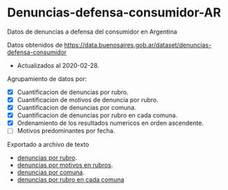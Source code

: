 # Denuncias-defensa-consumidor-AR
Datos de denuncias a defensa del consumidor en Argentina

Datos obtenidos de https://data.buenosaires.gob.ar/dataset/denuncias-defensa-consumidor
- Actualizados al 2020-02-28.

Agrupamiento de datos por:
- [x] Cuantificacion de denuncias por rubro.
- [x] Cuantificacion de motivos de denuncia por rubro.
- [x] Cuantificacion de denuncias por comuna.
- [x] Cuantificacion de denuncias por rubro en cada comuna.
- [x] Ordenamiento de los resultados numericos en orden ascendente.
- [ ] Motivos predominantes por fecha.

Exportado a archivo de texto

- [denuncias por rubro](https://github.com/GuidoValada/Denuncias-defensa-consumidor-AR/blob/master/denuncias_rubro.txt).
- [denuncias por motivos en rubros](https://github.com/GuidoValada/Denuncias-defensa-consumidor-AR/blob/master/denuncias_rubro_motivo.txt).
- [denuncias por comuna](https://github.com/GuidoValada/Denuncias-defensa-consumidor-AR/blob/master/denuncias_comuna.txt).
- [denuncias por rubro en cada comuna](https://github.com/GuidoValada/Denuncias-defensa-consumidor-AR/blob/master/denuncias_comuna_rubro.txt)

